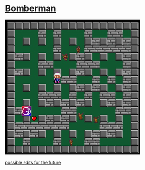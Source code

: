 # [Bomberman](https://egor-k.itch.io/bomber-man)

![](Bomberman_screen.jpg)

[possible edits for the future](docs/possible_edits_for_the_future.md)
